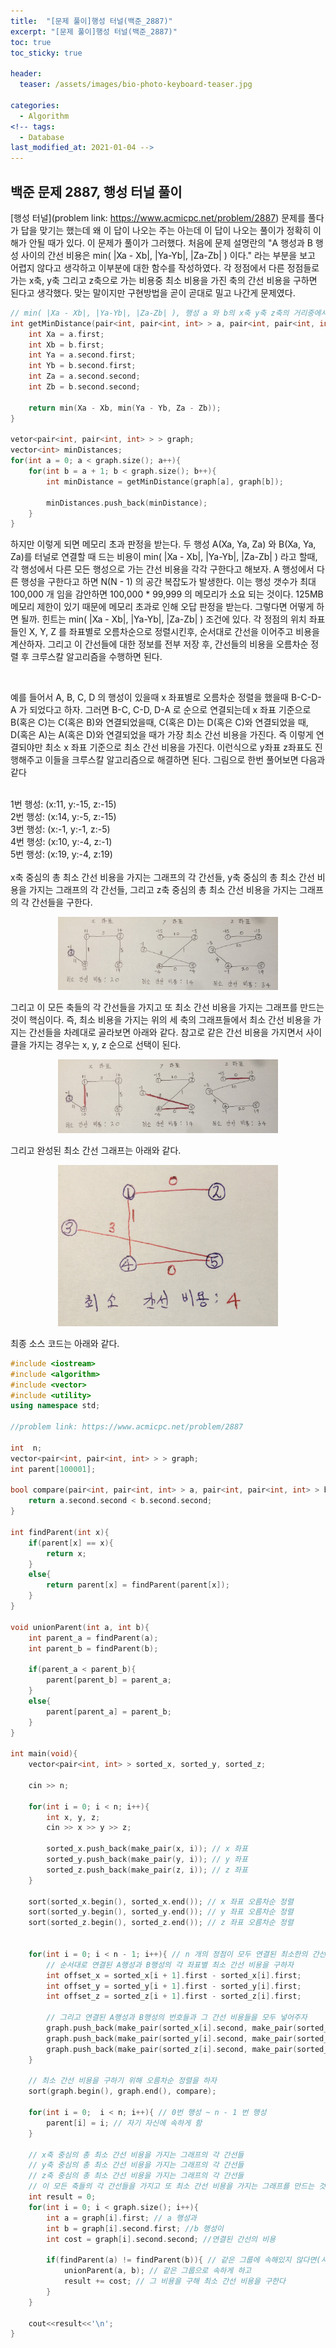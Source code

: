 ```yaml
---
title:  "[문제 풀이]행성 터널(백준_2887)"
excerpt: "[문제 풀이]행성 터널(백준_2887)"
toc: true
toc_sticky: true

header:
  teaser: /assets/images/bio-photo-keyboard-teaser.jpg

categories:
  - Algorithm
<!-- tags:
  - Database 
last_modified_at: 2021-01-04 -->
---
```

## 백준 문제 2887, 행성 터널 풀이
[행성 터널](problem link: https://www.acmicpc.net/problem/2887) 문제를 풀다가 답을 맞기는 했는데 왜 이 답이 나오는 주는 아는데 이 답이 나오는 풀이가 정확히 이해가 안될 때가 있다. 
이 문제가 풀이가 그러했다. 처음에 문제 설명란의 "A 행성과 B 행성 사이의 간선 비용은  min( |Xa - Xb|, |Ya-Yb|, |Za-Zb| ) 이다." 라는 부분을 보고 어렵지 않다고 생각하고 이부분에 대한 함수를 
작성하였다. 각 정점에서 다른 정점들로 가는 x축, y축 그리고 z축으로 가는 비용중 최소 비용을 가진 축의 간선 비용을 구하면 된다고 생각했다. 맞는 말이지만 구현방법을 곧이 곧대로 밀고 나간게 문제였다.


```c++
// min( |Xa - Xb|, |Ya-Yb|, |Za-Zb| ), 행성 a 와 b의 x축 y축 z축의 거리중에서 가장 짧은 거리를 최소 비용으로 반환
int getMinDistance(pair<int, pair<int, int> > a, pair<int, pair<int, int> > b){
    int Xa = a.first;
    int Xb = b.first;
    int Ya = a.second.first;
    int Yb = b.second.first;
    int Za = a.second.second;
    int Zb = b.second.second;

    return min(Xa - Xb, min(Ya - Yb, Za - Zb));
}

vetor<pair<int, pair<int, int> > > graph;
vector<int> minDistances;
for(int a = 0; a < graph.size(); a++){
    for(int b = a + 1; b < graph.size(); b++){
        int minDistance = getMinDistance(graph[a], graph[b]);

        minDistances.push_back(minDistance);
    }
}
```

하지만 이렇게 되면 메모리 초과 판정을 받는다. 두 행성 A(Xa, Ya, Za) 와 B(Xa, Ya, Za)를 터널로 연결할 때 드는 비용이  min( |Xa - Xb|, |Ya-Yb|, |Za-Zb| ) 라고 할때,
각 행성에서 다른 모든 행성으로 가는 간선 비용을 각각 구한다고 해보자. A 행성에서 다른 행성을 구한다고 하면 N(N - 1) 의 공간 복잡도가 발생한다. 
이는 행성 갯수가 최대 100,000 개 임을 감안하면 100,000 * 99,999 의 메모리가 소요 되는 것이다. 125MB 메모리 제한이 있기 때문에 메모리 초과로 인해 오답 판정을 받는다.
그렇다면 어떻게 하면 될까. 힌트는  min( |Xa - Xb|, |Ya-Yb|, |Za-Zb| ) 조건에 있다. 각 정점의 위치 좌표들인 X, Y, Z 를 좌표별로 오름차순으로 정렬시킨후, 순서대로 간선을 이어주고 비용을 계산하자.
그리고 이 간선들에 대한 정보를 전부 저장 후, 간선들의 비용을 오름차순 정렬 후 크루스칼 알고리즘을 수행하면 된다.

<br>

예를 들어서  A, B, C, D 의 행성이 있을때 x 좌표별로 오름차순 정렬을 했을때 B-C-D-A 가 되었다고 하자. 그러면  B-C, C-D, D-A  로 순으로 연결되는데 x 좌표 기준으로 B(혹은 C)는 C(혹은 B)와 연결되었을때,
C(혹은 D)는 D(혹은 C)와 연결되었을 때, D(혹은 A)는 A(혹은 D)와 연결되었을 때가 가장 최소 간선 비용을 가진다. 즉 이렇게 연결되야만 최소 x 좌표 기준으로 최소 간선 비용을 가진다. 
이런식으로 y좌표 z좌표도 진행해주고 이들을 크루스칼 알고리즘으로 해결하면 된다. 그림으로 한번 풀어보면 다음과 같다

<br>
1번 행성: (x:11, y:-15, z:-15)<br>
2번 행성: (x:14, y:-5, z:-15)<br>
3번 행성: (x:-1, y:-1, z:-5)<br>
4번 행성: (x:10, y:-4, z:-1)<br>
5번 행성: (x:19, y:-4, z:19)<br>
<br>
x축 중심의 총 최소 간선 비용을 가지는 그래프의 각 간선들, y축 중심의 총 최소 간선 비용을 가지는 그래프의 각 간선들, 그리고 z축 중심의 총 최소 간선 비용을 가지는 그래프의 각 간선들을 구한다.

<p align="center">
<img src = "https://raw.githubusercontent.com/ronick-grammer/ronick-grammer.github.io/main/assets/images/BOJ_2887_1.jpeg" width="70%">
</p>

그리고 이 모든 축들의 각 간선들을 가지고 또 최소 간선 비용을 가지는 그래프를 만드는 것이 핵심이다.
즉, 최소 비용을 가지는 위의 세 축의 그래프들에서 최소 간선 비용을 가지는 간선들을 차례대로 골라보면 아래와 같다. 참고로 같은 간선 비용을 가지면서 사이클을 가지는 경우는 x, y, z 순으로 선택이 된다.

<p align="center">
<img src = "https://raw.githubusercontent.com/ronick-grammer/ronick-grammer.github.io/main/assets/images/BOJ_2887_2.jpeg" width="70%">
</p>

그리고 완성된 최소 간선 그래프는 아래와 같다.

<p align="center">
<img src = "https://raw.githubusercontent.com/ronick-grammer/ronick-grammer.github.io/main/assets/images/BOJ_2887_3.jpeg" width="70%">
</p>
 

최종 소스 코드는 아래와 같다.

```c++
#include <iostream>
#include <algorithm>
#include <vector>
#include <utility>
using namespace std;

//problem link: https://www.acmicpc.net/problem/2887

int  n;
vector<pair<int, pair<int, int> > > graph;
int parent[100001];

bool compare(pair<int, pair<int, int> > a, pair<int, pair<int, int> > b){
    return a.second.second < b.second.second;
}

int findParent(int x){
    if(parent[x] == x){
        return x;
    }
    else{
        return parent[x] = findParent(parent[x]);
    }
}

void unionParent(int a, int b){
    int parent_a = findParent(a);
    int parent_b = findParent(b);

    if(parent_a < parent_b){
        parent[parent_b] = parent_a;
    }
    else{
        parent[parent_a] = parent_b;
    }
}

int main(void){
    vector<pair<int, int> > sorted_x, sorted_y, sorted_z;

    cin >> n;
    
    for(int i = 0; i < n; i++){
        int x, y, z;
        cin >> x >> y >> z;
        
        sorted_x.push_back(make_pair(x, i)); // x 좌표
        sorted_y.push_back(make_pair(y, i)); // y 좌표
        sorted_z.push_back(make_pair(z, i)); // z 좌표
    }

    sort(sorted_x.begin(), sorted_x.end()); // x 좌표 오름차순 정렬
    sort(sorted_y.begin(), sorted_y.end()); // y 좌표 오름차순 정렬
    sort(sorted_z.begin(), sorted_z.end()); // z 좌표 오름차순 정렬


    for(int i = 0; i < n - 1; i++){ // n 개의 정점이 모두 연결된 최소한의 간선 갯수는? n-1 개다
        // 순서대로 연결된 A행성과 B행성의 각 좌표별 최소 간선 비용을 구하자
        int offset_x = sorted_x[i + 1].first - sorted_x[i].first; 
        int offset_y = sorted_y[i + 1].first - sorted_y[i].first;
        int offset_z = sorted_z[i + 1].first - sorted_z[i].first;

        // 그리고 연결된 A행성과 B행성의 번호들과 그 간선 비용들을 모두 넣어주자
        graph.push_back(make_pair(sorted_x[i].second, make_pair(sorted_x[i + 1].second, offset_x)));
        graph.push_back(make_pair(sorted_y[i].second, make_pair(sorted_y[i + 1].second, offset_y)));
        graph.push_back(make_pair(sorted_z[i].second, make_pair(sorted_z[i + 1].second, offset_z)));
    }  

    // 최소 간선 비용을 구하기 위해 오름차순 정렬을 하자
    sort(graph.begin(), graph.end(), compare);

    for(int i = 0;  i < n; i++){ // 0번 행성 ~ n - 1 번 행성
        parent[i] = i; // 자기 자신에 속하게 함
    }

    // x축 중심의 총 최소 간선 비용을 가지는 그래프의 각 간선들
    // y축 중심의 총 최소 간선 비용을 가지는 그래프의 각 간선들
    // z축 중심의 총 최소 간선 비용을 가지는 그래프의 각 간선들
    // 이 모든 축들의 각 간선들을 가지고 또 최소 간선 비용을 가지는 그래프를 만드는 것이 핵심이다.
    int result = 0;
    for(int i = 0; i < graph.size(); i++){
        int a = graph[i].first; // a 행성과
        int b = graph[i].second.first; //b 행성이
        int cost = graph[i].second.second; //연결된 간선의 비용

        if(findParent(a) != findParent(b)){ // 같은 그룹에 속해있지 않다면(사이클이 생성된게 아니라면)
            unionParent(a, b); // 같은 그룹으로 속하게 하고
            result += cost; // 그 비용을 구해 최소 간선 비용을 구한다
        }
    }
    
    cout<<result<<'\n';
}
```




